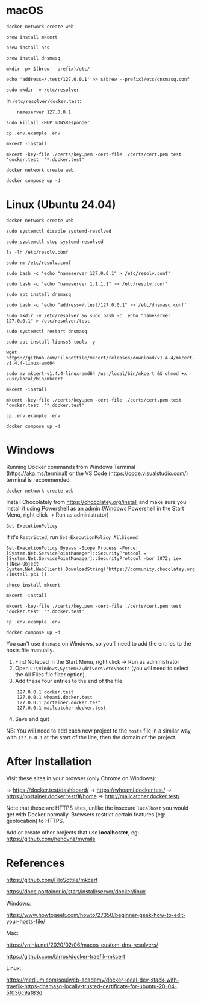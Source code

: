 macOS
=====

`docker network create web`

`brew install mkcert`

`brew install nss`

`brew install dnsmasq`

`mkdir -pv $(brew --prefix)/etc/`

`echo 'address=/.test/127.0.0.1' >> $(brew --prefix)/etc/dnsmasq.conf`

`sudo mkdir -v /etc/resolver`

In `/etc/resolver/docker.test`:

```
    nameserver 127.0.0.1
```

`sudo killall -HUP mDNSResponder`

`cp .env.example .env`

`mkcert -install`

`mkcert -key-file ./certs/key.pem -cert-file ./certs/cert.pem test 'docker.test' '*.docker.test'`

`docker network create web`

`docker compose up -d`


Linux (Ubuntu 24.04)
====================

`docker network create web`

`sudo systemctl disable systemd-resolved`

`sudo systemctl stop systemd-resolved`

`ls -lh /etc/resolv.conf`

`sudo rm /etc/resolv.conf`

`sudo bash -c 'echo "nameserver 127.0.0.1" > /etc/resolv.conf'`

`sudo bash -c 'echo "nameserver 1.1.1.1" >> /etc/resolv.conf'`

`sudo apt install dnsmasq`

`sudo bash -c 'echo "address=/.test/127.0.0.1" >> /etc/dnsmasq.conf'`

`sudo mkdir -v /etc/resolver && sudo bash -c 'echo "nameserver 127.0.0.1" > /etc/resolver/test'`

`sudo systemctl restart dnsmasq`

`sudo apt install libnss3-tools -y`

`wget https://github.com/FiloSottile/mkcert/releases/download/v1.4.4/mkcert-v1.4.4-linux-amd64`

`sudo mv mkcert-v1.4.4-linux-amd64 /usr/local/bin/mkcert && chmod +x /usr/local/bin/mkcert`

`mkcert -install`

`mkcert -key-file ./certs/key.pem -cert-file ./certs/cert.pem test 'docker.test' '*.docker.test'`

`cp .env.example .env`

`docker compose up -d`


Windows
=======

Running Docker commands from Windows Terminal (https://aka.ms/terminal) or the VS Code (https://code.visualstudio.com/) terminal is recommended.

`docker network create web`

Install Chocolately from https://chocolatey.org/install and make sure you install it using Powershell as an admin (Windows Powershell in the Start Menu, right click -> Run as administrator)

`Get-ExecutionPolicy`

If it's `Restricted`, run `Set-ExecutionPolicy AllSigned`

`Set-ExecutionPolicy Bypass -Scope Process -Force; [System.Net.ServicePointManager]::SecurityProtocol = [System.Net.ServicePointManager]::SecurityProtocol -bor 3072; iex ((New-Object System.Net.WebClient).DownloadString('https://community.chocolatey.org/install.ps1'))`

`choco install mkcert`

`mkcert -install`

`mkcert -key-file ./certs/key.pem -cert-file ./certs/cert.pem test 'docker.test' '*.docker.test'`

`cp .env.example .env`

`docker compose up -d`

You can't use `dnsmasq` on Windows, so you'll need to add the entries to the hosts file manually.

1. Find Notepad in the Start Menu, right click -> Run as administrator
2. Open `C:\Windows\System32\drivers\etc\hosts` (you will need to select the All Files file filter option).
3. Add these four entries to the end of the file:

```
    127.0.0.1 docker.test
    127.0.0.1 whoami.docker.test
    127.0.0.1 portainer.docker.test
    127.0.0.1 mailcatcher.docker.test
```

4. Save and quit

NB: You will need to add each new project to the `hosts` file in a similar way, with `127.0.0.1` at the start of the line, then the domain of the project.

After Installation
==================

Visit these sites in your browser (only Chrome on Windows):

-> https://docker.test/dashboard/
-> https://whoami.docker.test/
-> https://portainer.docker.test/#/home
-> http://mailcatcher.docker.test/

Note that these are HTTPS sites, unlike the insecure `localhost` you would get with Docker normally. Browsers restrict certain features (eg: geolocation) to HTTPS.

Add or create other projects that use **localhoster**, eg: https://github.com/hendynz/myrails

References
==========

https://github.com/FiloSottile/mkcert

https://docs.portainer.io/start/install/server/docker/linux

Windows:

https://www.howtogeek.com/howto/27350/beginner-geek-how-to-edit-your-hosts-file/

Mac:

https://vninja.net/2020/02/06/macos-custom-dns-resolvers/

https://github.com/birros/docker-traefik-mkcert

Linux:

https://medium.com/soulweb-academy/docker-local-dev-stack-with-traefik-https-dnsmasq-locally-trusted-certificate-for-ubuntu-20-04-5f036c9af83d